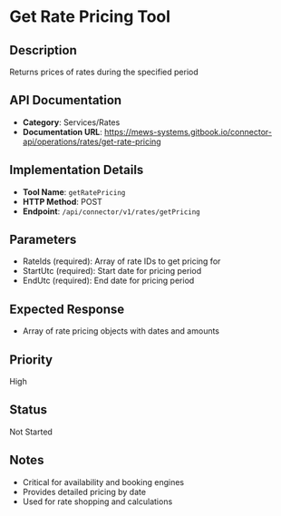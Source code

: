 # Get Rate Pricing Tool

## Description
Returns prices of rates during the specified period

## API Documentation
- **Category**: Services/Rates
- **Documentation URL**: https://mews-systems.gitbook.io/connector-api/operations/rates/get-rate-pricing

## Implementation Details
- **Tool Name**: `getRatePricing`
- **HTTP Method**: POST
- **Endpoint**: `/api/connector/v1/rates/getPricing`

## Parameters
- RateIds (required): Array of rate IDs to get pricing for
- StartUtc (required): Start date for pricing period
- EndUtc (required): End date for pricing period

## Expected Response
- Array of rate pricing objects with dates and amounts

## Priority
High

## Status
Not Started

## Notes
- Critical for availability and booking engines
- Provides detailed pricing by date
- Used for rate shopping and calculations 